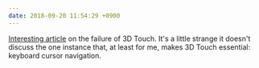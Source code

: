 ```yaml
---
date: 2018-09-20 11:54:29 +0900
---
```

[Interesting article](https://hackernoon.com/why-apples-3d-touch-failed-miserably-72545b608ad) on the failure of 3D Touch. It's a little strange it doesn't discuss the one instance that, at least for me, makes 3D Touch essential: keyboard cursor navigation.
